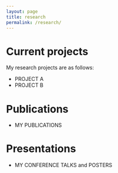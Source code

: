 ```yaml
---
layout: page
title: research
permalink: /research/
---
```



# Current projects

My research projects are as follows:

* PROJECT A
* PROJECT B


# Publications

* MY PUBLICATIONS

# Presentations

* MY CONFERENCE TALKS and POSTERS
